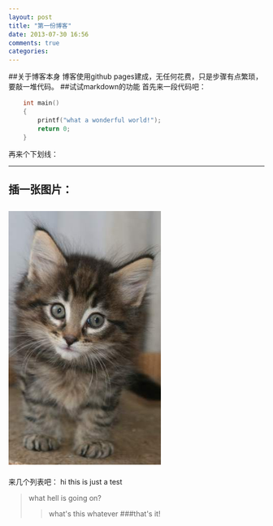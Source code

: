 ```yaml
---
layout: post
title: "第一份博客"
date: 2013-07-30 16:56
comments: true
categories: 
---
```

##关于博客本身
博客使用github pages建成，无任何花费，只是步骤有点繁琐，要敲一堆代码。
##试试markdown的功能
首先来一段代码吧：
```c
	int main()
	{
		printf("what a wonderful world!");
		return 0;
	}
```
再来个下划线：
***
插一张图片：
---
![my image](/images/500.jpeg)
---
来几个列表吧：
	hi
	this
	is 
	just
	a 
	test
>what hell is going on?
>>what's this
whatever
###that's it!
